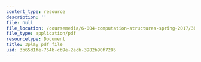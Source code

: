 ```yaml
---
content_type: resource
description: ''
file: null
file_location: /coursemedia/6-004-computation-structures-spring-2017/3b65d1fe754bcb9e2ecb3982b90f7285_muLn57VrGAA.pdf
file_type: application/pdf
resourcetype: Document
title: 3play pdf file
uid: 3b65d1fe-754b-cb9e-2ecb-3982b90f7285
---
```

